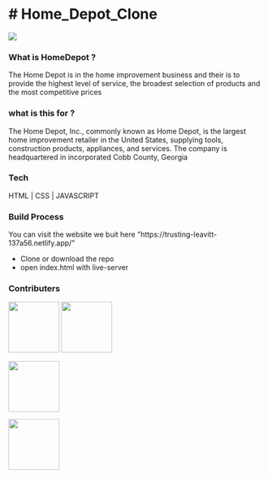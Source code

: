 <h1># Home_Depot_Clone</h1>


<img src ="https://www.reviewsxp.com/blog/wp-content/uploads/2020/05/Home-Depot.jpg"/>

<h3>What is HomeDepot ?</h3>

<p>The Home Depot is in the home improvement business and their is to provide the highest level of service, the broadest selection of products and the most competitive prices</p>

<h3>what is this for ? </h3>

<p>The Home Depot, Inc., commonly known as Home Depot, is the largest home improvement retailer in the United States, supplying tools, construction products, appliances, and services. The company is headquartered in incorporated Cobb County, Georgia</p>

<h3>Tech</h3>

<p> HTML | CSS | JAVASCRIPT</p>



<h3>Build Process</h3>

<p> You can visit the website we buit here "https://trusting-leavitt-137a56.netlify.app/" </p>

<ul>
  <li>Clone or download the repo</li>
  <li>open index.html with live-server</li>
  
  
  </ul>

<h3>Contributers</h3>

<a href = "https://github.com/SakethReddy1111"><img src = "https://avatars.githubusercontent.com/u/95850230?v=4" width=100px/></a>
<a href = "https://github.com/Uditkishore"><img src = "https://avatars.githubusercontent.com/u/95956949?v=4"  width=100px/></a>

<a href = "https://github.com/Fatima2400"><img src = "https://avatars.githubusercontent.com/u/96168561?v=4"  width=100px/></a>

<a href = "https://github.com/hanu329"><img src = "https://avatars.githubusercontent.com/u/95962474?v=4"  width=100px/></a>



